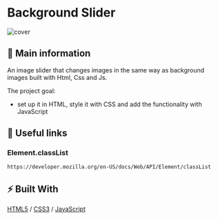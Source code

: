 # Background Slider

![cover](./assets/slider.gif)

## 🦉 Main information

An image slider that changes images in the same way as background images built with Html, Css and Js.

The project goal:
- set up it in HTML, style it with CSS and add the functionality with JavaScript

## 🦊 Useful links 

### Element.classList

```
https://developer.mozilla.org/en-US/docs/Web/API/Element/classList
```


## ⚡ Built With
[HTML5](https://www.w3schools.com/html/) / [CSS3](https://www.w3schools.com/css/) / [JavaScript](https://www.w3schools.com/js/)
